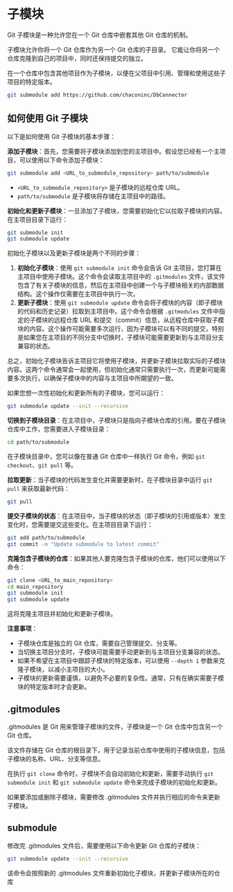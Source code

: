 # 子模块

Git 子模块是一种允许您在一个 Git 仓库中嵌套其他 Git 仓库的机制。

子模块允许你将一个 Git 仓库作为另一个 Git 仓库的子目录。 它能让你将另一个仓库克隆到自己的项目中，同时还保持提交的独立。

在一个仓库中包含其他项目作为子模块，以便在父项目中引用、管理和使用这些子项目的特定版本。

```sh
git submodule add https://github.com/chaconinc/DbConnector
```

## 如何使用 Git 子模块

以下是如何使用 Git 子模块的基本步骤：

**添加子模块**：首先，您需要将子模块添加到您的主项目中。假设您已经有一个主项目，可以使用以下命令添加子模块：

```sh
git submodule add <URL_to_submodule_repository> path/to/submodule
```

- `<URL_to_submodule_repository>` 是子模块的远程仓库 URL。
- `path/to/submodule` 是子模块将存储在主项目中的路径。

**初始化和更新子模块**：一旦添加了子模块，您需要初始化它以拉取子模块的内容。在主项目目录下运行：

```sh
git submodule init
git submodule update
```

初始化子模块以及更新子模块是两个不同的步骤：

1. **初始化子模块**：使用 `git submodule init` 命令会告诉 Git 主项目，您打算在主项目中使用子模块。这个命令会读取主项目中的 `.gitmodules` 文件，该文件包含了有关子模块的信息，然后在主项目中创建一个与子模块相关的内部数据结构。这个操作仅需要在主项目中执行一次。
2. **更新子模块**：使用 `git submodule update` 命令会将子模块的内容（即子模块的代码和历史记录）拉取到主项目中。这个命令会根据 `.gitmodules` 文件中指定的子模块的远程仓库 URL 和提交（commit）信息，从远程仓库中获取子模块的内容。这个操作可能需要多次运行，因为子模块可以有不同的提交，特别是如果您在主项目的不同分支中切换时，子模块可能需要更新到与主项目分支兼容的状态。

总之，初始化子模块告诉主项目它将使用子模块，并更新子模块拉取实际的子模块内容。这两个命令通常会一起使用，但初始化通常只需要执行一次，而更新可能需要多次执行，以确保子模块中的内容与主项目中所期望的一致。

如果您想一次性初始化和更新所有的子模块，您可以运行：

```sh
git submodule update --init --recursive
```

**切换到子模块目录**：在主项目中，子模块只是指向子模块仓库的引用。要在子模块仓库中工作，您需要进入子模块目录：

```sh
cd path/to/submodule
```

在子模块目录中，您可以像在普通 Git 仓库中一样执行 Git 命令，例如 `git checkout`、`git pull` 等。

**拉取更新**：当子模块的代码发生变化并需要更新时，在子模块目录中运行 `git pull` 来获取最新代码：

```sh
git pull
```

**提交子模块的状态**：在主项目中，当子模块的状态（即子模块的引用或版本）发生变化时，您需要提交这些变化。在主项目目录下运行：

```sh
git add path/to/submodule
git commit -m "Update submodule to latest commit"
```

**克隆包含子模块的仓库**：如果其他人要克隆包含子模块的仓库，他们可以使用以下命令：

```sh
git clone <URL_to_main_repository>
cd main_repository
git submodule init
git submodule update
```

这将克隆主项目并初始化和更新子模块。

**注意事项**：

- 子模块仓库是独立的 Git 仓库，需要自己管理提交、分支等。
- 当切换主项目分支时，子模块可能需要手动更新到与主项目分支兼容的状态。
- 如果不希望在主项目中跟踪子模块的特定版本，可以使用 `--depth 1` 参数来克隆子模块，以减小主项目的大小。
- 子模块的更新需要谨慎，以避免不必要的复杂性。通常，只有在确实需要子模块的特定版本时才会更新。

##  .gitmodules

.gitmodules 是 Git 用来管理子模块的文件，子模块是一个 Git 仓库中包含另一个 Git 仓库。

该文件存储在 Git 仓库的根目录下，用于记录当前仓库中使用的子模块信息，包括子模块的名称、URL、分支等信息。

在执行 `git clone` 命令时，子模块不会自动初始化和更新，需要手动执行 `git submodule init` 和 `git submodule update` 命令来完成子模块的初始化和更新。

如果要添加或删除子模块，需要修改 .gitmodules 文件并执行相应的命令来更新子模块。

## submodule

修改完 .gitmodules 文件后，需要使用以下命令更新 Git 仓库的子模块：

```sh
git submodule update --init --recursive
```

该命令会按照新的 .gitmodules 文件重新初始化子模块，并更新子模块所在的仓库

